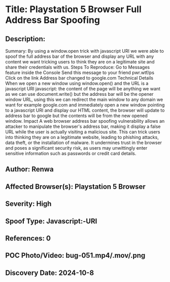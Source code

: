 # Title: Playstation 5 Browser Full Address Bar Spoofing

## Description: 
Summary:
By using a window.open trick with javascript URI we were able to spoof the full address bar of the browser and display any URL with any content we want tricking users to think they are on a legitimate site and share their credentials with us.
Steps To Reproduce:
Go to Messages feature inside the Console
Send this message to your friend pwr.wtf/ps
Click on the link
Address bar changed to google.com
Technical Details
When we open a new window using window.open() and the URL is a javascript URI javascript: the content of the page will be anything we want as we can use document.write() but the address bar will be the opener window URL, using this we can redirect the main window to any domain we want for example google.com and immediately open a new window pointing to a javascript URI and display our HTML content, the browser will update to address bar to google but the contents will be from the new opened window.
Impact
A web browser address bar spoofing vulnerability allows an attacker to manipulate the browser's address bar, making it display a false URL while the user is actually visiting a malicious site. This can trick users into thinking they are on a legitimate website, leading to phishing attacks, data theft, or the installation of malware. It undermines trust in the browser and poses a significant security risk, as users may unwittingly enter sensitive information such as passwords or credit card details.

## Author: Renwa

## Affected Browser(s): Playstation 5 Browser

## Severity: High

## Spoof Type: Javascript:-URI

## References: 0

## POC Photo/Video: bug-051.mp4/.mov/.png

## Discovery Date: 2024-10-8

